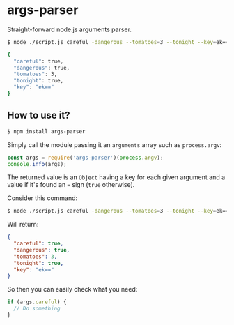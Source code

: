 # args-parser

Straight-forward node.js arguments parser.

```bash
$ node ./script.js careful -dangerous --tomatoes=3 --tonight --key=ek==

{
  "careful": true,
  "dangerous": true,
  "tomatoes": 3,
  "tonight": true,
  "key": "ek=="
}
```

## How to use it?

```bash
$ npm install args-parser
```

Simply call the module passing it an `arguments` array such as `process.argv`:

```javascript
const args = require('args-parser')(process.argv);
console.info(args);
```

The returned value is an `Object` having a key for each given argument and a value if it's found an `=` sign (`true` otherwise).

Consider this command:

```bash
$ node ./script.js careful -dangerous --tomatoes=3 --tonight --key=ek==
```

Will return:

```json
{
  "careful": true,
  "dangerous": true,
  "tomatoes": 3,
  "tonight": true,
  "key": "ek=="
}
```

So then you can easily check what you need:

```javascript
if (args.careful) {
  // Do something
}
```
